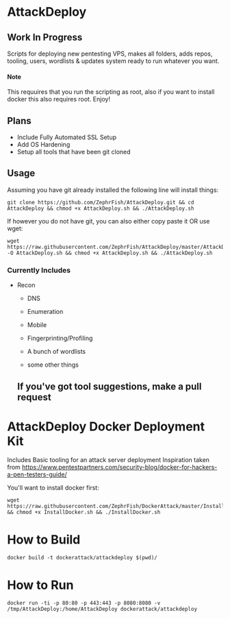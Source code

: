 # AttackDeploy
## Work In Progress
Scripts for deploying new pentesting VPS, makes all folders, adds repos, tooling, users, wordlists & updates system ready to run whatever you want.

#### Note
This requuires that you run the scripting as root, also if you want to install docker this also requires root. Enjoy! 

## Plans

- Include Fully Automated SSL Setup
- Add OS Hardening
- Setup all tools that have been git cloned

## Usage
Assuming you have git already installed the following line will install things:
```
git clone https://github.com/ZephrFish/AttackDeploy.git && cd AttackDeploy && chmod +x AttackDeploy.sh && ./AttackDeploy.sh
```

If however you do not have git, you can also either copy paste it OR use wget:
```
wget https://raw.githubusercontent.com/ZephrFish/AttackDeploy/master/AttackDeploy.sh -O AttackDeploy.sh && chmod +x AttackDeploy.sh && ./AttackDeploy.sh
```

### Currently Includes

- Recon 
  - DNS
  - Enumeration
  - Mobile
  - Fingerprinting/Profiling
  
  - A bunch of wordlists
  - some other things
  
  
  If you've got tool suggestions, make a pull request
  ----

# AttackDeploy Docker Deployment Kit
Includes Basic tooling for an attack server deployment
Inspiration taken from https://www.pentestpartners.com/security-blog/docker-for-hackers-a-pen-testers-guide/

You'll want to install docker first:

```
wget https://raw.githubusercontent.com/ZephrFish/DockerAttack/master/InstallDocker.sh && chmod +x InstallDocker.sh && ./InstallDocker.sh
```

# How to Build

```
docker build -t dockerattack/attackdeploy $(pwd)/
```

# How to Run

```
docker run -ti -p 80:80 -p 443:443 -p 8080:8080 -v /tmp/AttackDeploy:/home/AttackDeploy dockerattack/attackdeploy
```

